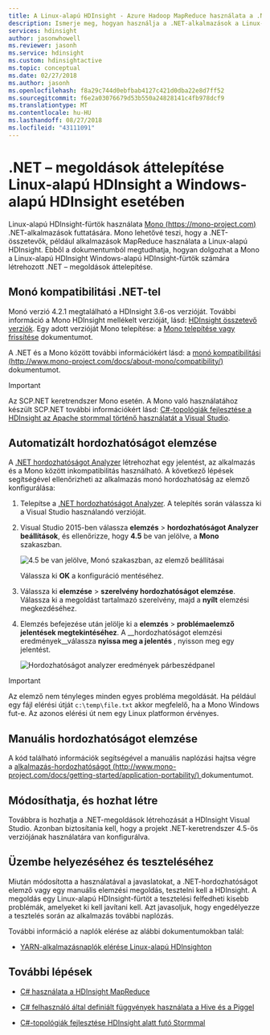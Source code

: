 ```yaml
---
title: A Linux-alapú HDInsight - Azure Hadoop MapReduce használata a .NET
description: Ismerje meg, hogyan használja a .NET-alkalmazások a Linux-alapú HDInsight MapReduce streameléshez.
services: hdinsight
author: jasonwhowell
ms.reviewer: jasonh
ms.service: hdinsight
ms.custom: hdinsightactive
ms.topic: conceptual
ms.date: 02/27/2018
ms.author: jasonh
ms.openlocfilehash: f8a29c744d0ebfbab4127c421d0dba22e8d7ff52
ms.sourcegitcommit: f6e2a03076679d53b550a24828141c4fb978dcf9
ms.translationtype: MT
ms.contentlocale: hu-HU
ms.lasthandoff: 08/27/2018
ms.locfileid: "43111091"
---
```

# <a name="migrate-net-solutions-for-windows-based-hdinsight-to-linux-based-hdinsight"></a>.NET – megoldások áttelepítése Linux-alapú HDInsight a Windows-alapú HDInsight esetében

Linux-alapú HDInsight-fürtök használata [Mono (https://mono-project.com) ](https://mono-project.com) .NET-alkalmazások futtatására. Mono lehetővé teszi, hogy a .NET-összetevők, például alkalmazások MapReduce használata a Linux-alapú HDInsight. Ebből a dokumentumból megtudhatja, hogyan dolgozhat a Mono a Linux-alapú HDInsight Windows-alapú HDInsight-fürtök számára létrehozott .NET – megoldások áttelepítése.

## <a name="mono-compatibility-with-net"></a>Monó kompatibilitási .NET-tel

Monó verzió 4.2.1 megtalálható a HDInsight 3.6-os verzióját. További információ a Mono HDInsight mellékelt verzióját, lásd: [HDInsight összetevő verziók](hdinsight-component-versioning.md). Egy adott verzióját Mono telepítése: a [Mono telepítése vagy frissítése](hdinsight-hadoop-install-mono.md) dokumentumot.

A .NET és a Mono között további információkért lásd: a [monó kompatibilitási (http://www.mono-project.com/docs/about-mono/compatibility/) ](http://www.mono-project.com/docs/about-mono/compatibility/) dokumentumot.

> [!IMPORTANT]
> Az SCP.NET keretrendszer Mono esetén. A Mono való használatához készült SCP.NET további információkért lásd: [C#-topológiák fejlesztése a HDInsight az Apache stormmal történő használatát a Visual Studio](storm/apache-storm-develop-csharp-visual-studio-topology.md).

## <a name="automated-portability-analysis"></a>Automatizált hordozhatóságot elemzése

A [.NET hordozhatóságot Analyzer](https://marketplace.visualstudio.com/items?itemName=ConnieYau.NETPortabilityAnalyzer) létrehozhat egy jelentést, az alkalmazás és a Mono között inkompatibilitás használható. A következő lépések segítségével ellenőrizheti az alkalmazás monó hordozhatóság az elemző konfigurálása:

1. Telepítse a [.NET hordozhatóságot Analyzer](https://marketplace.visualstudio.com/items?itemName=ConnieYau.NETPortabilityAnalyzer). A telepítés során válassza ki a Visual Studio használandó verzióját.

2. Visual Studio 2015-ben válassza __elemzés__ > __hordozhatóságot Analyzer beállítások__, és ellenőrizze, hogy __4.5__ be van jelölve, a __Mono__ szakaszban.

    ![4.5 be van jelölve, Monó szakaszban, az elemző beállításai](./media/hdinsight-hadoop-migrate-dotnet-to-linux/portability-analyzer-settings.png)

    Válassza ki __OK__ a konfiguráció mentéséhez.

3. Válassza ki __elemzése__ > __szerelvény hordozhatóságot elemzése__. Válassza ki a megoldást tartalmazó szerelvény, majd a __nyílt__ elemzési megkezdéséhez.

4. Elemzés befejezése után jelölje ki a __elemzés__ > __problémaelemző jelentések megtekintéséhez__. A __hordozhatóságot elemzési eredmények__válassza __nyissa meg a jelentés__ , nyisson meg egy jelentést.

    ![Hordozhatóságot analyzer eredmények párbeszédpanel](./media/hdinsight-hadoop-migrate-dotnet-to-linux/portability-analyzer-results.png)

> [!IMPORTANT]
> Az elemző nem tényleges minden egyes probléma megoldását. Ha például egy fájl elérési útját `c:\temp\file.txt` akkor megfelelő, ha a Mono Windows fut-e. Az azonos elérési út nem egy Linux platformon érvényes.

## <a name="manual-portability-analysis"></a>Manuális hordozhatóságot elemzése

A kód található információk segítségével a manuális naplózási hajtsa végre a [alkalmazás-hordozhatóságot (http://www.mono-project.com/docs/getting-started/application-portability/) ](http://www.mono-project.com/docs/getting-started/application-portability/) dokumentumot.

## <a name="modify-and-build"></a>Módosíthatja, és hozhat létre

Továbbra is hozhatja a .NET-megoldások létrehozását a HDInsight Visual Studio. Azonban biztosítania kell, hogy a projekt .NET-keretrendszer 4.5-ös verziójának használatára van konfigurálva.

## <a name="deploy-and-test"></a>Üzembe helyezéséhez és teszteléséhez

Miután módosította a használatával a javaslatokat, a .NET-hordozhatóságot elemző vagy egy manuális elemzési megoldás, tesztelni kell a HDInsight. A megoldás egy Linux-alapú HDInsight-fürtöt a tesztelési felfedheti kisebb problémák, amelyeket ki kell javítani kell. Azt javasoljuk, hogy engedélyezze a tesztelés során az alkalmazás további naplózás.

További információ a naplók elérése az alábbi dokumentumokban talál:

* [YARN-alkalmazásnaplók elérése Linux-alapú HDInsighton](hdinsight-hadoop-access-yarn-app-logs-linux.md)

## <a name="next-steps"></a>További lépések

* [C# használata a HDInsight MapReduce](hadoop/apache-hadoop-dotnet-csharp-mapreduce-streaming.md)

* [C# felhasználó által definiált függvények használata a Hive és a Piggel](hadoop/apache-hadoop-hive-pig-udf-dotnet-csharp.md)

* [C#-topológiák fejlesztése HDInsight alatt futó Stormmal](storm/apache-storm-develop-csharp-visual-studio-topology.md)
